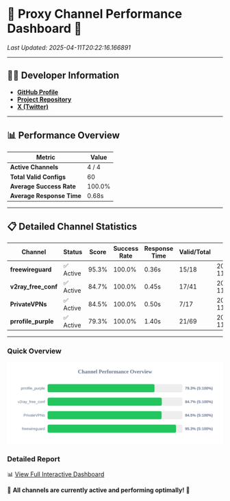 # 🌟 Proxy Channel Performance Dashboard 🌟

_Last Updated: 2025-04-11T20:22:16.166891_

---

## 👩‍💻 Developer Information

- **[GitHub Profile](https://github.com/4n0nymou3)**  
- **[Project Repository](https://github.com/4n0nymou3/multi-proxy-config-fetcher)**  
- **[X (Twitter)](https://x.com/4n0nymou3)**  

---

## 📊 Performance Overview

| Metric                | Value       |
|-----------------------|-------------|
| **Active Channels**   | 4 / 4       |
| **Total Valid Configs** | 60          |
| **Average Success Rate** | 100.0%      |
| **Average Response Time** | 0.68s       |

---

## 📋 Detailed Channel Statistics

| Channel          | Status     | Score  | Success Rate | Response Time | Valid/Total | Last Success               |
|------------------|------------|--------|--------------|---------------|-------------|----------------------------|
| **freewireguard**  | ✅ Active  | 95.3%  | 100.0% | 0.36s         | 15/18       | 2025-04-11T20:22:16.164983 |
| **v2ray_free_conf**  | ✅ Active  | 84.7%  | 100.0% | 0.45s         | 17/41       | 2025-04-11T20:22:15.246048 |
| **PrivateVPNs**  | ✅ Active  | 84.5%  | 100.0% | 0.50s         | 7/17       | 2025-04-11T20:22:15.776582 |
| **prrofile_purple**  | ✅ Active  | 79.3%  | 100.0% | 1.40s         | 21/69       | 2025-04-11T20:22:14.764088 |

---

### Quick Overview
<div align="center">
  <a href="https://raw.githubusercontent.com/nullluser/NullRepo/refs/heads/main/assets/channel_stats_chart.svg">
    <img src="https://raw.githubusercontent.com/nullluser/NullRepo/refs/heads/main/assets/channel_stats_chart.svg" alt="Source Performance Statistics" width="800">
  </a>
</div>

### Detailed Report
📊 [View Full Interactive Dashboard](https://htmlpreview.github.io/?https://github.com/nullluser/NullRepo/blob/main/assets/performance_report.html)

🎉 **All channels are currently active and performing optimally!** 🎉
